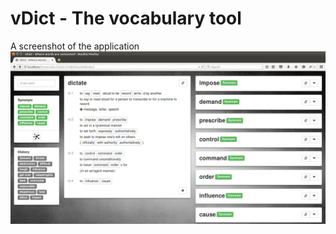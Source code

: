 vDict - The vocabulary tool
===========================

A screenshot of the application
![screenshot](https://raw.githubusercontent.com/vicch/vdict/dev/screenshot.jpg)